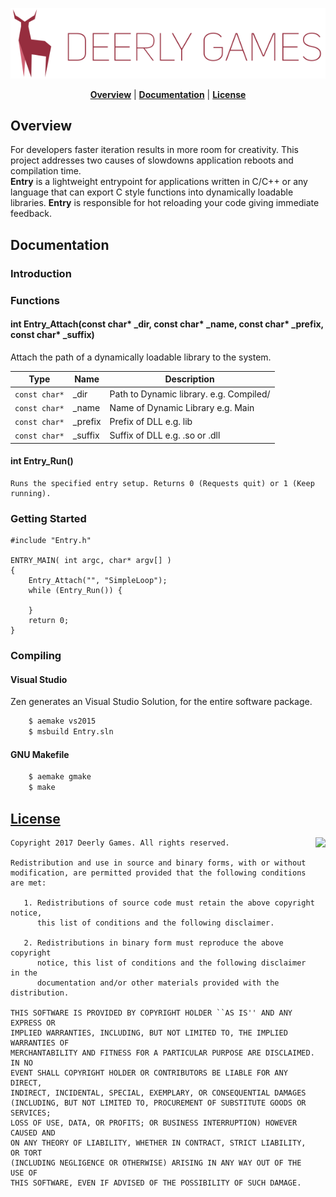 <p align="center">
<a name="top" href="https://github.com/DeerlyGames/Entry"><img src="deerlygames_logo.png"></a>
</p>

<p align="center">
<b><a href="#overview">Overview</a></b> | <b><a href="#documentation">Documentation</a></b> | <b><a href="#license">License</a></b>
</p>

## Overview
For developers faster iteration results in more room for creativity. This project addresses two causes of slowdowns application reboots and compilation time. <br/> **Entry** is a lightweight entrypoint for applications written in C/C++ or any language that can export C style functions into dynamically loadable libraries. **Entry** is responsible for hot reloading your code giving immediate feedback.<br/>

## Documentation
### Introduction
### Functions
#### int Entry_Attach(const char* _dir, const char* _name, const char* _prefix, const char* _suffix)
Attach the path of a dynamically loadable library to the system.

| Type   | Name                | Description  |
| ------ | ------------------- | ------------ |
| <code>const char*</code> | _dir | Path to Dynamic library. e.g. Compiled/ |
| <code>const char*</code> | _name | Name of Dynamic Library e.g. Main |
| <code>const char*</code> | _prefix | Prefix of DLL e.g. lib |
| <code>const char*</code> | _suffix | Suffix of DLL e.g. .so or .dll |

#### int Entry_Run()
    Runs the specified entry setup. Returns 0 (Requests quit) or 1 (Keep running).
### Getting Started

    #include "Entry.h"

    ENTRY_MAIN( int argc, char* argv[] )
    {
        Entry_Attach("", "SimpleLoop");
        while (Entry_Run()) {

        }
        return 0;
    }
### Compiling

#### Visual Studio ####
Zen generates an Visual Studio Solution, for the entire software package.

```sh
    $ aemake vs2015
    $ msbuild Entry.sln
```
#### GNU Makefile ####

```sh
    $ aemake gmake 
    $ make
```

## [License](https://github.com/DeerlyGames/Entry/blob/master/LICENSE)

<a href="http://opensource.org/licenses/BSD-2-Clause" target="_blank">
<img align="right" src="http://opensource.org/trademarks/opensource/OSI-Approved-License-100x137.png">
</a>

    Copyright 2017 Deerly Games. All rights reserved.

	Redistribution and use in source and binary forms, with or without
	modification, are permitted provided that the following conditions are met:
	
	   1. Redistributions of source code must retain the above copyright notice,
	      this list of conditions and the following disclaimer.
	
	   2. Redistributions in binary form must reproduce the above copyright
	      notice, this list of conditions and the following disclaimer in the
	      documentation and/or other materials provided with the distribution.
	
	THIS SOFTWARE IS PROVIDED BY COPYRIGHT HOLDER ``AS IS'' AND ANY EXPRESS OR
	IMPLIED WARRANTIES, INCLUDING, BUT NOT LIMITED TO, THE IMPLIED WARRANTIES OF
	MERCHANTABILITY AND FITNESS FOR A PARTICULAR PURPOSE ARE DISCLAIMED. IN NO
	EVENT SHALL COPYRIGHT HOLDER OR CONTRIBUTORS BE LIABLE FOR ANY DIRECT,
	INDIRECT, INCIDENTAL, SPECIAL, EXEMPLARY, OR CONSEQUENTIAL DAMAGES
	(INCLUDING, BUT NOT LIMITED TO, PROCUREMENT OF SUBSTITUTE GOODS OR SERVICES;
	LOSS OF USE, DATA, OR PROFITS; OR BUSINESS INTERRUPTION) HOWEVER CAUSED AND
	ON ANY THEORY OF LIABILITY, WHETHER IN CONTRACT, STRICT LIABILITY, OR TORT
	(INCLUDING NEGLIGENCE OR OTHERWISE) ARISING IN ANY WAY OUT OF THE USE OF
	THIS SOFTWARE, EVEN IF ADVISED OF THE POSSIBILITY OF SUCH DAMAGE.
